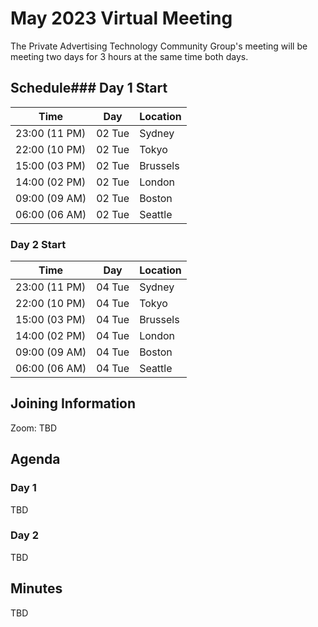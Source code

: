 # May 2023 Virtual Meeting

The Private Advertising Technology Community Group's meeting will be meeting two days for 3 hours at the same time both days.

## Schedule### Day 1 Start

| Time          | Day    | Location      |
| ------------- | ------ | ------------- |
| 23:00 (11 PM) | 02 Tue | Sydney        |
| 22:00 (10 PM) | 02 Tue | Tokyo         |
| 15:00 (03 PM) | 02 Tue | Brussels      |
| 14:00 (02 PM) | 02 Tue | London        |
| 09:00 (09 AM) | 02 Tue | Boston        |
| 06:00 (06 AM) | 02 Tue | Seattle       |


### Day 2 Start

| Time          | Day    | Location      |
| ------------- | ------ | ------------- |
| 23:00 (11 PM) | 04 Tue | Sydney        |
| 22:00 (10 PM) | 04 Tue | Tokyo         |
| 15:00 (03 PM) | 04 Tue | Brussels      |
| 14:00 (02 PM) | 04 Tue | London        |
| 09:00 (09 AM) | 04 Tue | Boston        |
| 06:00 (06 AM) | 04 Tue | Seattle       |


## Joining Information

Zoom: TBD

## Agenda

### Day 1

TBD

### Day 2

TBD

## Minutes

TBD
